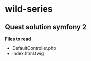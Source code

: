 # wild-series

## Quest solution symfony 2

**Files to read**

* DefaultController.php
* index.html.twig
